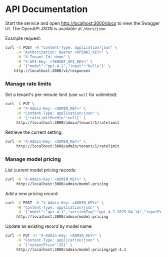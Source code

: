 # API Documentation

Start the service and open [http://localhost:3000/docs](http://localhost:3000/docs) to view the Swagger UI. The OpenAPI JSON is available at `/docs/json`.

Example request:

```bash
curl -X POST -H "Content-Type: application/json" \
     -H "Authorization: Bearer <OPENAI_KEY>" \
     -H "X-Tenant-Id: demo" \
     -H "X-API-Key: <TENANT_API_KEY>" \
     -d '{"model":"gpt-4.1","input":"hello"}' \
    http://localhost:3000/v1/responses
```

### Manage rate limits

Set a tenant's per-minute limit (use `null` for unlimited):

```bash
curl -X PUT \
     -H "X-Admin-Key: <ADMIN_KEY>" \
     -H "Content-Type: application/json" \
     -d '{"rateLimitPerMin":null}' \
     http://localhost:3000/admin/tenant/1/ratelimit
```

Retrieve the current setting:

```bash
curl -H "X-Admin-Key: <ADMIN_KEY>" \
     http://localhost:3000/admin/tenant/1/ratelimit
```

### Manage model pricing

List current model pricing records:

```bash
curl -H "X-Admin-Key: <ADMIN_KEY>" \
     http://localhost:3000/admin/model-pricing
```

Add a new pricing record:

```bash
curl -X POST -H "X-Admin-Key: <ADMIN_KEY>" \
     -H "Content-Type: application/json" \
     -d '{"model":"gpt-4.1","versionTag":"gpt-4.1-2025-04-14","inputPrice":2.00,"cachedInputPrice":0.50,"outputPrice":8.00,"provider":"openai"}' \
     http://localhost:3000/admin/model-pricing
```

Update an existing record by model name:

```bash
curl -X PUT -H "X-Admin-Key: <ADMIN_KEY>" \
     -H "Content-Type: application/json" \
     -d '{"outputPrice":25}' \
     http://localhost:3000/admin/model-pricing/gpt-4.1
```
